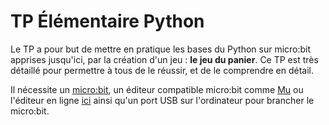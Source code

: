 # TP Élémentaire Python

Le TP a pour but de mettre en pratique les bases du Python sur micro:bit apprises jusqu'ici, par la création d'un jeu : **le jeu du panier**.
Ce TP est très détaillé pour permettre à tous de le réussir, et de le comprendre en détail.

Il nécessite un [micro:bit](https://microbit.org/), un éditeur compatible
micro:bit comme [Mu](https://codewith.mu/) ou l'éditeur en ligne
[ici](https://python.microbit.org/v/2.0) ainsi qu'un port USB sur l'ordinateur
pour brancher le micro:bit.
